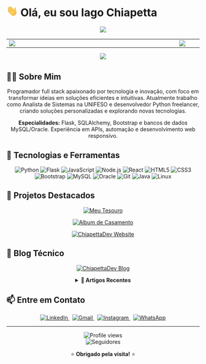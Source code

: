# <img src="https://raw.githubusercontent.com/ABSphreak/ABSphreak/master/gifs/Hi.gif" width="30px"> Olá, eu sou Iago Chiapetta

<p align="center">
  <img src="https://readme-typing-svg.herokuapp.com/?lines=Desenvolvedor+Full+Stack;Especialista+em+Python+e+Linux;Analista+de+Sistemas+na+UNIFESO;&font=Fira%20Code&center=true&width=480&height=50">
</p>

<div align="center">
  <table>
    <tr>
      <td><img width="430px" align="left" src="https://github-readme-stats.vercel.app/api?username=chiapettaiago&show_icons=true&theme=tokyonight&hide_border=true&count_private=true"/></td>
      <td><img width="430px" align="left" src="https://github-readme-stats.vercel.app/api/top-langs/?username=chiapettaiago&layout=compact&theme=tokyonight&hide_border=true"/></td>
    </tr>
  </table>
  
  <img width="870px" src="https://github-readme-streak-stats.herokuapp.com/?user=chiapettaiago&theme=tokyonight&hide_border=true"/>
</div>

## 👨‍💻 Sobre Mim

<p align="center">
Programador full stack apaixonado por tecnologia e inovação, com foco em transformar ideias em soluções eficientes e intuitivas. Atualmente trabalho como Analista de Sistemas na UNIFESO e desenvolvedor Python freelancer, criando soluções personalizadas e explorando novas tecnologias.
</p>

<p align="center">
<b>Especialidades:</b> Flask, SQLAlchemy, Bootstrap e bancos de dados MySQL/Oracle. Experiência em APIs, automação e desenvolvimento web responsivo.
</p>

## 🚀 Tecnologias e Ferramentas

<div align="center">
  
  ![Python](https://img.shields.io/badge/Python-14354C?style=for-the-badge&logo=python&logoColor=white)
  ![Flask](https://img.shields.io/badge/Flask-000000?style=for-the-badge&logo=flask&logoColor=white)
  ![JavaScript](https://img.shields.io/badge/JavaScript-F7DF1E?style=for-the-badge&logo=javascript&logoColor=black)
  ![Node.js](https://img.shields.io/badge/Node.js-43853D?style=for-the-badge&logo=node.js&logoColor=white)
  ![React](https://img.shields.io/badge/React-20232A?style=for-the-badge&logo=react&logoColor=61DAFB)
  ![HTML5](https://img.shields.io/badge/HTML5-E34F26?style=for-the-badge&logo=html5&logoColor=white)
  ![CSS3](https://img.shields.io/badge/CSS3-1572B6?style=for-the-badge&logo=css3&logoColor=white)
  ![Bootstrap](https://img.shields.io/badge/Bootstrap-563D7C?style=for-the-badge&logo=bootstrap&logoColor=white)
  ![MySQL](https://img.shields.io/badge/MySQL-4479A1?style=for-the-badge&logo=mysql&logoColor=white)
  ![Oracle](https://img.shields.io/badge/Oracle-F80000?style=for-the-badge&logo=oracle&logoColor=white)
  ![Git](https://img.shields.io/badge/Git-F05032?style=for-the-badge&logo=git&logoColor=white)
  ![Java](https://img.shields.io/badge/Java-ED8B00?style=for-the-badge&logo=oracle&logoColor=white)
  ![Linux](https://img.shields.io/badge/Linux-FCC624?style=for-the-badge&logo=linux&logoColor=black)
  
</div>

## 💼 Projetos Destacados

<div align="center">
  <p>
    <a href="https://meutesouro.site/" target="_blank">
      <img src="https://img.shields.io/badge/💰_Meu_Tesouro-Sistema_financeiro_pessoal-25A2DE?style=for-the-badge" alt="Meu Tesouro"/>
    </a>
  </p>
  <p>
    <a href="https://casamento.chiapettadev.site/" target="_blank">
      <img src="https://img.shields.io/badge/💍_Álbum_de_Casamento-Galeria_de_fotos_e_vídeos-FF4B91?style=for-the-badge" alt="Album de Casamento"/>
    </a>
  </p>
  <p>
    <a href="https://chiapettadev.site" target="_blank">
      <img src="https://img.shields.io/badge/🌐_Portfolio-ChiapettaDev-4F46E5?style=for-the-badge" alt="ChiapettaDev Website"/>
    </a>
  </p>
</div>

## 📝 Blog Técnico

<div align="center">
  <p>
    <a href="https://chiapettadev.site/posts_all" target="_blank">
      <img src="https://img.shields.io/badge/🖋️_Visite_meu_Blog_Técnico-ChiapettaDev-6675E0?style=for-the-badge" alt="ChiapettaDev Blog"/>
    </a>
  </p>
</div>

<div align="center">
  <details>
    <summary><b>📰 Artigos Recentes</b></summary>
    <br>
    <table>
      <tr>
        <td>🐧</td>
        <td><a href="https://chiapettadev.site/post/como-escolher-a-melhor-distribuicao-linux-guia-pratico-para-2025">Como escolher a melhor distribuição Linux: Guia prático para 2025</a></td>
      </tr>
      <tr>
        <td>🚀</td>
        <td><a href="https://chiapettadev.site/post/ubuntu-descomplicado-seu-passaporte-pos-instalacao-para-o-mundo-dev">Ubuntu Descomplicado: Seu Passaporte Pós-Instalação para o Mundo Dev</a></td>
      </tr>
      <tr>
        <td>💻</td>
        <td><a href="https://chiapettadev.site/post/de-adeus-ao-windows-instale-o-ubuntu-e-liberte-seu-pc">Dê Adeus ao Windows: Instale o Ubuntu e Liberte Seu PC</a></td>
      </tr>
    </table>
  </details>
</div>

## 📫 Entre em Contato

<div align="center"> 
  <a href="https://www.linkedin.com/in/iago-chiapetta-794b59164" target="_blank">
    <img src="https://img.shields.io/badge/-LinkedIn-%230077B5?style=for-the-badge&logo=linkedin&logoColor=white" alt="LinkedIn">
  </a>
  &nbsp;
  <a href="mailto:iagochiapetta@gmail.com">
    <img src="https://img.shields.io/badge/-Gmail-%23333?style=for-the-badge&logo=gmail&logoColor=white" alt="Gmail">
  </a>
  &nbsp;
  <a href="https://instagram.com/chiapettaiago" target="_blank">
    <img src="https://img.shields.io/badge/-Instagram-%23E4405F?style=for-the-badge&logo=instagram&logoColor=white" alt="Instagram">
  </a>
  &nbsp;
  <a href="https://wa.link/8txm6f" target="_blank">
    <img src="https://img.shields.io/badge/-WhatsApp-25D366?style=for-the-badge&logo=whatsapp&logoColor=white" alt="WhatsApp">
  </a>
</div>

---

<div align="center">
  <img src="https://komarev.com/ghpvc/?username=chiapettaiago&color=blue&style=flat-square" alt="Profile views" /><br>
  <img src="https://img.shields.io/github/followers/chiapettaiago?style=social" alt="Seguidores">
  <p>⭐️ <b>Obrigado pela visita!</b> ⭐️</p>
</div> 
